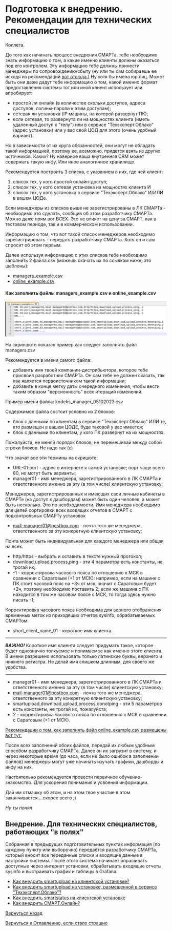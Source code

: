 # Подготовка к внедрению. Рекомендации для технических специалистов

Коллега.

До того как начинать процесс внедрения СМАРТа, тебе необходимо знать информацию о том, а какие именно клиенты должны оказаться
под его контролем.
Эту информацию тебе должны принести менеджеры по сопровождению/сбыту (ну или ты сам собираешь ее исходя из рекомендаций
[вот отсюда.)](057-smart-implementation-experience-manager.md)
Ну хотя бы имена юр.лиц.
Может быть они даже дадут тебе информацию о том, какой именно формат предоставления системы тот или иной клиент использует
или апробирует:
- простой ли онлайн (в количестве скольки доступов, адреса доступов, логины-пароли к этим доступам);
- сетевая ли установка (IP машины, на которой развернут ПК); 
- если сетевая, то развернута ли на мощностях клиента (иметь удаленный доступ к "телу") или в сервисе "Техэксперт.Облако" 
(адрес установки) или у вас свой ЦОД для этого (очень удобный вариант).

Но в зависимости от их круга обязанностей, они могут не обладать такой информацией, поэтому ее, возможно, придется взять
из других источников.
Каких?
Ну наверное ваша внутренняя CRM может содержать такую инфу. 
Или иное аналогичное хранилище.

Рекомендуется построить 3 списка, с указанием в них, где чей клиент:
1. список тех, у кого простой онлайн-доступ;
2. список тех, у кого сетевая установка на мощностях клиента И
3. список тех, у кого установка в сервисе "Техэксперт.Облако" И/ИЛИ в вашем ЦОДе.

Если менеджеры из списков выше не зарегистрированы в ЛК СМАРТа - необходимо это сделать, сообщив об этом разработчику СМАРТа.
Можно даже прям вот ВСЕХ. Это не влияет на цену за СМАРТ, как в тестовом периоде, так и в коммерческом использовании.

Информацию о том, что вот такой список менеджеров необходимо зарегистрировать - передать разработчику СМАРТа.
Хотя он и сам спросит об этом первым.

Далее используя информацию с этих списков тебе необходимо заполнить 2 файла.csv (можешь скачать их по ссылкам ниже, это шаблоны):
- [managers_example.csv](https://disk.yandex.ru/d/gEUrOG1UW5pPJQ)
- [online_example.csv](https://disk.yandex.ru/d/KsVJ2Cj0-wrSVg)

#### Как заполнять файлы managers_example.csv и online_example.csv

![Пример заполнения файла managers_example.csv](img/implementation/managers-example.png "Пример заполнения файла")

На скриншоте показан пример как следует заполнять файл managers.csv

Рекомендуется в имени самого файла:
- добавить имя твоей компании-дистрибьютора, которое тебе присвоил разработчик СМАРТа.
Он сам тебе ее должен сказать, так как является первоисточником такой информации;
- добавить в конце метку даты очередного изменения, чтобы вести таким образом "версионность" всех итераций изменений.

Пример имени файла: kodeks_manager_05102023.csv

Содержимое файла состоит условно из 2 блоков: 
- блок с данными по клиентам в сервисе "Техэксперт.Облако" ИЛИ те, кто размещен в вашем ЦОДЕ, буде таковой у вас имеется;
- блок с данными по клиентам, у кого ПК развернут на их мощностях.

Пожалуйста, не меняй порядок блоков, не перемешивай между собой строки блоков. Не надо так (с)

Что значат все эти термины на скришоте:

- URL-01:port - адрес в интернете к самой установке; порт чаще всего 80, но могут быть варианты;
- manager01 - имя менеджера, зарегистрированного в ЛК СМАРТа и ответственного именно за эту (в том числе) клиентскую установку;

Менеджеров, зарегистрированных и имеющих свои личные кабинеты в СМАРТе (на доступ к дашбордам) может быть один человек,
а может быть несколько. Это по необходимости.
Имя менеджера необходимо для целей сортировки всех входящих отчетов в СМАРТ с подконтрольных СМАРТу установок

- mail-manager01@postbox.com - почта того же менеджера, ответственного за эту конкретную клиентскую установку;

Почта может быть индивидуальная для каждого менеджера или общая на всех.

- http/https - выбрать и оставить в тексте нужный протокол;
- download,upload,process,ping - эти 4 параметра есть константы, не трогай их;
- -1 - корректировка часового пояса по отношению к МСК в сравнении с Саратовым (+1 от МСК): например, если на машине с ПК 
стоит часовой пояс на +3ч от мск, значит с Саратовым будет +2ч, поэтому необходимо поставить 2; если же машина с ПК находится 
в том же часовом поясе с МСК, то тогда здесь нужно писать -1;

Корректировка часового пояса необходима для верного отображения временных меток из приходящих отчетов sysinfo, 
обрабатываемых СМАРТом.

- short_client_name_01 - короткое имя клиента.

---

***ВАЖНО!*** Короткое имя клиента следует придумать такое, которое будет однозначно толкуемое и понимаемое как именно
этого клиента.
В имени разрешено использовать только латинские буквы, верхнего и нижнего регистра.
Не делай имя слишком длинным, для своего же удобства.

---

- manager01 - имя менеджера, зарегистрированного в ЛК СМАРТа и ответственного именно за эту (в том числе) клиентскую установку;
- mail-manager01@postbox.com - почта того же менеджера, ответственного за эту конкретную клиентскую установку;
- smartupload,download,upload,process,donotping - эти 5 параметров есть константы, не трогай их, пожалуйста;
- 2 - корректировка часового пояса по отношению к МСК в сравнении с Саратовым (+1 от МСК).

[Рекомендации о том, как заполнять файл online_example.csv размещены вот тут.](054-smartonline-implementation.md)

После всех заполнений обоих файлов, передай их любым удобным способом разработчику СМАРТа.
Далее он их загрузит в систему, и через некоторые время (до часа, если не было ошибок в заполнении файлов) менеджеры
могут уже начинать изучать графики, дашборды и инфу на них.

Настоятельно рекомендуется провести первичное обучение-знакомство.
Для ускорения понимания и усвоения информации.

Дай им отмашку об этом, и на этом твое участие в этом заканчивается....скорее всего ;) 

_Ну ты понял_

## Внедрение. Для технических специалистов, работающих "в полях"

Собранная в предыдущих подготовительных пунктах информация (по каждому пункту или выборочно) передаётся разработчику СМАРТа, 
который вносит все переданные списки и входящие данные в настройки системы. 
После этого система начинает опрашивать доступные через интернет установки, обрабатывать входящие отчеты sysinfo и 
выстраивать график и таблицы в Grafana.

- [Как внедрить smartupload на клиентской установке?](051-smartupload-implementation-windows.md)
- [Как внедрить smartupload на установке, размещенной в сервисе "Техэксперт.Облако"?](056-smartupload-implementation-TEcloud.md)
- [Как внедрить smartstatus на клиентской установке](053-smartstatus-implementation-windows.md)
- [Как внедрить СМАРТ.Онлайн?](054-smartonline-implementation.md)

[Вернуться назад](050-intro-smartuload-smartstatus.md)

[Вернуться к Оглавлению, если стало страшно](Readme.md)
